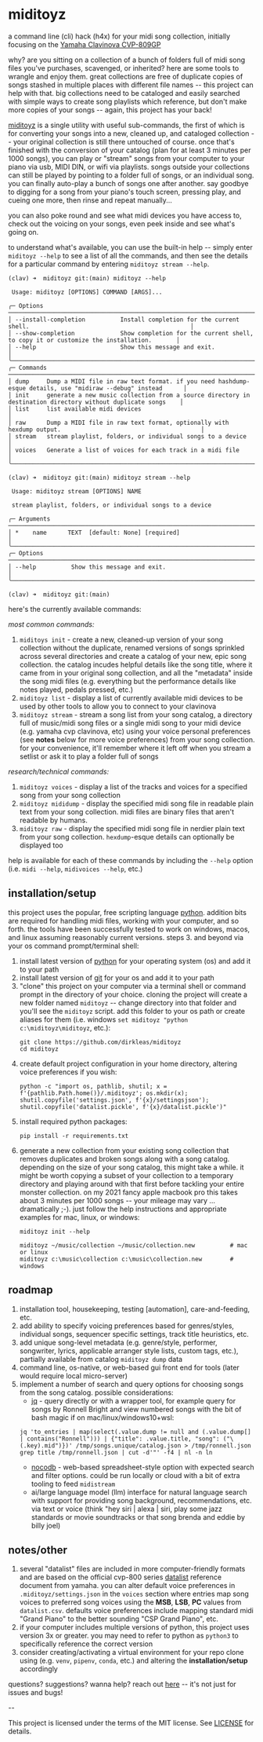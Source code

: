 # miditoyz

a command line (cli) hack (h4x) for your midi song collection, initially focusing on the [Yamaha Clavinova CVP-809GP](https://usa.yamaha.com/products/musical_instruments/pianos/clavinova/cvp-809gp/index.html)

why? are you sitting on a collection of a bunch of folders full of midi song files you've purchases, scavenged, or inherited? here are some tools to wrangle and enjoy them. great collections are free of duplicate copies of songs stashed in multiple places with different file names -- this project can help with that. big collections need to be cataloged and easily searched with simple ways to create song playlists which reference, but don't make more copies of your songs -- again, this project has your back!

[miditoyz](miditoys) is a single utility with useful sub-commands, the first of which is for converting your songs into a new, cleaned up, and cataloged collection -- your original collection is still there untouched of course. once that's finished with the conversion of your catalog (plan for at least 3 minutes per 1000 songs), you can play or "stream" songs from your computer to your piano via usb, MIDI DIN, or wifi via playlists. songs outside your collections can still be played by pointing to a folder full of songs, or an individual song. you can finally auto-play a bunch of songs one after another. say goodbye to digging for a song from your piano's touch screen, pressing play, and cueing one more, then rinse and repeat manually...

you can also poke round and see what midi devices you have access to, check out the voicing on your songs, even peek inside and see what's going on.

to understand what's available, you can use the built-in help -- simply enter `miditoyz --help` to see a list of all the commands, and then see the details for a particular command by entering `miditoyz stream --help`.
```
(clav) ➜  miditoyz git:(main) miditoyz --help

 Usage: miditoyz [OPTIONS] COMMAND [ARGS]...

╭─ Options ────────────────────────────────────────────────────────────────────────────────────────────────────────────╮
│ --install-completion          Install completion for the current shell.                                              │
│ --show-completion             Show completion for the current shell, to copy it or customize the installation.       │
│ --help                        Show this message and exit.                                                            │
╰──────────────────────────────────────────────────────────────────────────────────────────────────────────────────────╯
╭─ Commands ───────────────────────────────────────────────────────────────────────────────────────────────────────────╮
│ dump     Dump a MIDI file in raw text format. if you need hashdump-esque details, use "midiraw --debug" instead      │
│ init     generate a new music collection from a source directory in destination directory without duplicate songs    │
│ list     list available midi devices                                                                                 │
│ raw      Dump a MIDI file in raw text format, optionally with hexdump output.                                        │
│ stream   stream playlist, folders, or individual songs to a device                                                   │
│ voices   Generate a list of voices for each track in a midi file                                                     │
╰──────────────────────────────────────────────────────────────────────────────────────────────────────────────────────╯

(clav) ➜  miditoyz git:(main) miditoyz stream --help

 Usage: miditoyz stream [OPTIONS] NAME

 stream playlist, folders, or individual songs to a device

╭─ Arguments ──────────────────────────────────────────────────────────────────────────────────────────────────────────╮
│ *    name      TEXT  [default: None] [required]                                                                      │
╰──────────────────────────────────────────────────────────────────────────────────────────────────────────────────────╯
╭─ Options ────────────────────────────────────────────────────────────────────────────────────────────────────────────╮
│ --help          Show this message and exit.                                                                          │
╰──────────────────────────────────────────────────────────────────────────────────────────────────────────────────────╯

(clav) ➜  miditoyz git:(main)
```
here's the currently available commands:

*most common commands:*
1. `miditoys init` - create a new, cleaned-up version of your song collection without the duplicate, renamed versions of songs sprinkled across several directories and create a catalog of your new, epic song collection. the catalog incudes helpful details like the song title, where it came from in your original song collection, and all the "metadata" inside the song midi files (e.g. everything but the performance details like notes played, pedals pressed, etc.)
1. `miditoyz list` - display a list of currently available midi devices to be used by other tools to allow you to connect to your clavinova
1. `miditoyz stream` - stream a song list from your song catalog, a directory full of music/midi song files or a single midi song to your midi device (e.g. yamaha cvp clavinova, etc) using your voice personal preferences (see **notes** below for more voice preferences) from your song collection. for your convenience, it'll remember where it left off when you stream a setlist or ask it to play a folder full of songs

*research/technical commands:*
1. `miditoyz voices` - display a list of the tracks and voices for a specified song from your song collection
1. `miditoyz mididump` - display the specified midi song file in readable plain text from your song collection. midi files are binary files that aren't readable by humans. 
1. `miditoyz raw` - display the specified midi song file in nerdier plain text from your song collection. `hexdump`-esque details can optionally be displayed too

help is available for each of these commands by including the `--help` option (i.e. `midi --help`, `midivoices --help`, etc.)

## installation/setup

this project uses the popular, free scripting language [python](https://www.python.org). addition bits are required for handling midi files, working with your computer, and so forth. the tools have been successfully tested to work on windows, macos, and linux assuming reasonably current versions. steps 3. and beyond via your os command prompt/terminal shell:

1. install latest version of [python](https://www.python.org/downloads/) for your operating system (os) and add it to your path
1. install latest version of [git](https://git-scm.com) for your os and add it to your path
1. "clone" this project on your computer via a terminal shell or command prompt in the directory of your choice. cloning the project will create a new folder named `miditoyz` -- change directory into that folder and you'll see the `miditoyz` script. add this folder to your os path or create aliases for them (i.e. windows `set miditoyz "python c:\miditoyz\miditoyz`, etc.):
    ```
    git clone https://github.com/dirkleas/miditoyz
    cd miditoyz
    ```
1. create default project configuration in your home directory, altering voice preferences if you wish:
    ```
    python -c "import os, pathlib, shutil; x = f'{pathlib.Path.home()}/.miditoyz'; os.mkdir(x); shutil.copyfile('settings.json', f'{x}/settingsjson'); shutil.copyfile('datalist.pickle', f'{x}/datalist.pickle')"
    ```
1. install required python packages:
    ```
    pip install -r requirements.txt
    ```
1. generate a new collection from your existing song collection that removes duplicates and broken songs along with a song catalog. depending on the size of your song catalog, this might take a while. it might be worth copying a subset of your collection to a temporary directory and playing around with that first before tackling your entire monster collection. on my 2021 fancy apple macbook pro this takes about 3 minutes per 1000 songs -- your mileage may vary ... dramatically ;-). just follow the help instructions and appropriate examples for mac, linux, or windows:
    ```
    miditoyz init --help

    miditoyz ~/music/collection ~/music/collection.new          # mac or linux
    miditoyz c:\music\collection c:\music\collection.new        # windows
    ```

## roadmap

1. installation tool, housekeeping, testing [automation], care-and-feeding, etc.
1. add ability to specify voicing preferences based for genres/styles, individual songs, sequencer specific settings, track title heuristics, etc.
1. add unique song-level metadata (e.g. genre/style, performer, songwriter, lyrics, applicable arranger style lists, custom tags, etc.), partially available from catalog `miditoyz dump` data
1. command line, os-native, or web-based gui front end for tools (later would require local micro-server)
1. implement a number of search and query options for choosing songs from the song catalog. possible considerations:
    * [jq](https://jqlang.github.io/jq/) - query directly or with a wrapper tool, for example query for songs by Ronnell Bright and view numbered songs with the bit of bash magic if on mac/linux/windows10+wsl:
    ```
    jq 'to_entries | map(select(.value.dump != null and (.value.dump[] | contains("Ronnell"))) | {"title": .value.title, "song": ("\(.key).mid")})' /tmp/songs.unique/catalog.json > /tmp/ronnell.json
    grep title /tmp/ronnell.json | cut -d'"' -f4 | nl -n ln
    ```
    * [nocodb](https://nocodb.com) - web-based spreadsheet-style option with expected search and filter options. could be run locally or cloud with a bit of extra tooling to feed `midistream`
    * ai/large language model (llm) interface for natural language search with support for providing song background, recommendations, etc. via text or voice (think "hey siri | alexa | siri, play some jazz standards or movie soundtracks or that song brenda and eddie by billy joel)

## notes/other
1. several "datalist" files are included in more computer-friendly formats and are based on the official cvp-800 series [datalist](https://usa.yamaha.com/files/download/other_assets/7/1264707/cvp809_en_dl_c0.pdf) reference document from yamaha. you can alter default voice preferences in `.miditoyz/settings.json` in the `voices` section where entries map song voices to preferred song voices using the **MSB**, **LSB**, **PC** values from `datalist.csv`. defaults voice preferences include mapping standard midi "Grand Piano" to the better sounding "CSP Grand Piano", etc.
1. if your computer includes multiple versions of python, this project uses version 3x or greater. you may need to refer to python as `python3` to specifically reference the correct version
1. consider creating/activating a virtual environment for your repo clone using (e.g. `venv`, `pipenv`, `conda`, etc.) and altering the **installation/setup** accordingly



questions? suggestions? wanna help? reach out [here](https://github.com/dirkleas/miditoyz/issues) -- it's not just for issues and bugs!

--

This project is licensed under the terms of the MIT license. See [LICENSE](LICENSE) for details.
